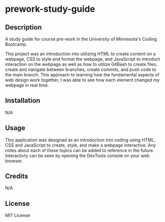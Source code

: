 # prework-study-guide

## Description

A study guide for course pre-work in the University of Minnesota's Coding Bootcamp.

This project was an introduction into utilizing HTML to create content on a webpage, CSS to style and format the webpage, and JavaScript to introduct interaction on the webpage as well as how to utilize GitBash to create files, create and navigate between branches, create commits, and push code to the main branch. This approach to learning how the fundamental aspects of web design work together, I was able to see how each element changed my webpage in real time.

## Installation

N/A

## Usage

This application was designed as an introduction into coding using HTML, CSS and JavaScript to create, style, and make a webpage interactive. Any notes about each of these topics can be added to reference in the future. Interactivty can be seen by opening the DevTools console on your web browser.

## Credits

N/A

## License

MIT License

